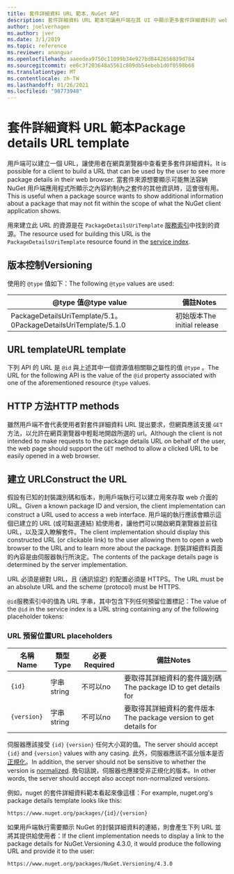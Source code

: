 ```yaml
---
title: 套件詳細資料 URL 範本，NuGet API
description: 套件詳細資料 URL 範本可讓用戶端在其 UI 中顯示更多套件詳細資料的 web 連結
author: joelverhagen
ms.author: jver
ms.date: 3/1/2019
ms.topic: reference
ms.reviewer: ananguar
ms.openlocfilehash: aaeedea9750c11099b34e927bd8442656839d784
ms.sourcegitcommit: ee6c3f203648a5561c809db54ebeb1d0f0598b68
ms.translationtype: MT
ms.contentlocale: zh-TW
ms.lasthandoff: 01/26/2021
ms.locfileid: "98773948"
---
```

# <a name="package-details-url-template"></a><span data-ttu-id="512c7-103">套件詳細資料 URL 範本</span><span class="sxs-lookup"><span data-stu-id="512c7-103">Package details URL template</span></span>

<span data-ttu-id="512c7-104">用戶端可以建立一個 URL，讓使用者在網頁瀏覽器中查看更多套件詳細資料。</span><span class="sxs-lookup"><span data-stu-id="512c7-104">It is possible for a client to build a URL that can be used by the user to see more package details in their web browser.</span></span> <span data-ttu-id="512c7-105">當套件來源想要顯示可能無法容納 NuGet 用戶端應用程式所顯示之內容約制內之套件的其他資訊時，這會很有用。</span><span class="sxs-lookup"><span data-stu-id="512c7-105">This is useful when a package source wants to show additional information about a package that may not fit within the scope of what the NuGet client application shows.</span></span>

<span data-ttu-id="512c7-106">用來建立此 URL 的資源是在 `PackageDetailsUriTemplate` [服務索引](service-index.md)中找到的資源。</span><span class="sxs-lookup"><span data-stu-id="512c7-106">The resource used for building this URL is the `PackageDetailsUriTemplate` resource found in the [service index](service-index.md).</span></span>

## <a name="versioning"></a><span data-ttu-id="512c7-107">版本控制</span><span class="sxs-lookup"><span data-stu-id="512c7-107">Versioning</span></span>

<span data-ttu-id="512c7-108">使用的 `@type` 值如下：</span><span class="sxs-lookup"><span data-stu-id="512c7-108">The following `@type` values are used:</span></span>

<span data-ttu-id="512c7-109">@type 值</span><span class="sxs-lookup"><span data-stu-id="512c7-109">@type value</span></span>                     | <span data-ttu-id="512c7-110">備註</span><span class="sxs-lookup"><span data-stu-id="512c7-110">Notes</span></span>
------------------------------- | -----
<span data-ttu-id="512c7-111">PackageDetailsUriTemplate/5.1。0</span><span class="sxs-lookup"><span data-stu-id="512c7-111">PackageDetailsUriTemplate/5.1.0</span></span> | <span data-ttu-id="512c7-112">初始版本</span><span class="sxs-lookup"><span data-stu-id="512c7-112">The initial release</span></span>

## <a name="url-template"></a><span data-ttu-id="512c7-113">URL template</span><span class="sxs-lookup"><span data-stu-id="512c7-113">URL template</span></span>

<span data-ttu-id="512c7-114">下列 API 的 URL 是 `@id` 與上述其中一個資源值相關聯之屬性的值 `@type` 。</span><span class="sxs-lookup"><span data-stu-id="512c7-114">The URL for the following API is the value of the `@id` property associated with one of the aforementioned resource `@type` values.</span></span>

## <a name="http-methods"></a><span data-ttu-id="512c7-115">HTTP 方法</span><span class="sxs-lookup"><span data-stu-id="512c7-115">HTTP methods</span></span>

<span data-ttu-id="512c7-116">雖然用戶端不會代表使用者對套件詳細資料 URL 提出要求，但網頁應該支援 `GET` 方法，以允許在網頁瀏覽器中輕鬆地開啟所選的 url。</span><span class="sxs-lookup"><span data-stu-id="512c7-116">Although the client is not intended to make requests to the package details URL on behalf of the user, the web page should support the `GET` method to allow a clicked URL to be easily opened in a web browser.</span></span>

## <a name="construct-the-url"></a><span data-ttu-id="512c7-117">建立 URL</span><span class="sxs-lookup"><span data-stu-id="512c7-117">Construct the URL</span></span>

<span data-ttu-id="512c7-118">假設有已知的封裝識別碼和版本，則用戶端執行可以建立用來存取 web 介面的 URL。</span><span class="sxs-lookup"><span data-stu-id="512c7-118">Given a known package ID and version, the client implementation can construct a URL used to access a web interface.</span></span> <span data-ttu-id="512c7-119">用戶端的執行應該會顯示這個已建立的 URL (或可點選連結) 給使用者，讓他們可以開啟網頁瀏覽器並前往 URL，以及深入瞭解套件。</span><span class="sxs-lookup"><span data-stu-id="512c7-119">The client implementation should display this constructed URL (or clickable link) to the user allowing them to open a web browser to the URL and to learn more about the package.</span></span> <span data-ttu-id="512c7-120">封裝詳細資料頁面的內容是由伺服器執行所決定。</span><span class="sxs-lookup"><span data-stu-id="512c7-120">The contents of the package details page is determined by the server implementation.</span></span>

<span data-ttu-id="512c7-121">URL 必須是絕對 URL，且 (通訊協定) 的配置必須是 HTTPS。</span><span class="sxs-lookup"><span data-stu-id="512c7-121">The URL must be an absolute URL and the scheme (protocol) must be HTTPS.</span></span>

<span data-ttu-id="512c7-122">`@id`服務索引中的值為 URL 字串，其中包含下列任何預留位置標記：</span><span class="sxs-lookup"><span data-stu-id="512c7-122">The value of the `@id` in the service index is a URL string containing any of the following placeholder tokens:</span></span>

### <a name="url-placeholders"></a><span data-ttu-id="512c7-123">URL 預留位置</span><span class="sxs-lookup"><span data-stu-id="512c7-123">URL placeholders</span></span>

<span data-ttu-id="512c7-124">名稱</span><span class="sxs-lookup"><span data-stu-id="512c7-124">Name</span></span>        | <span data-ttu-id="512c7-125">類型</span><span class="sxs-lookup"><span data-stu-id="512c7-125">Type</span></span>    | <span data-ttu-id="512c7-126">必要</span><span class="sxs-lookup"><span data-stu-id="512c7-126">Required</span></span> | <span data-ttu-id="512c7-127">備註</span><span class="sxs-lookup"><span data-stu-id="512c7-127">Notes</span></span>
----------- | ------- | -------- | -----
`{id}`      | <span data-ttu-id="512c7-128">字串</span><span class="sxs-lookup"><span data-stu-id="512c7-128">string</span></span>  | <span data-ttu-id="512c7-129">不可以</span><span class="sxs-lookup"><span data-stu-id="512c7-129">no</span></span>       | <span data-ttu-id="512c7-130">要取得其詳細資料的套件識別碼</span><span class="sxs-lookup"><span data-stu-id="512c7-130">The package ID to get details for</span></span>
`{version}` | <span data-ttu-id="512c7-131">字串</span><span class="sxs-lookup"><span data-stu-id="512c7-131">string</span></span>  | <span data-ttu-id="512c7-132">不可以</span><span class="sxs-lookup"><span data-stu-id="512c7-132">no</span></span>       | <span data-ttu-id="512c7-133">要取得其詳細資料的套件版本</span><span class="sxs-lookup"><span data-stu-id="512c7-133">The package version to get details for</span></span>

<span data-ttu-id="512c7-134">伺服器應該接受 `{id}` `{version}` 任何大小寫的值。</span><span class="sxs-lookup"><span data-stu-id="512c7-134">The server should accept `{id}` and `{version}` values with any casing.</span></span> <span data-ttu-id="512c7-135">此外，伺服器應該不區分版本是否 [正規化](../concepts/package-versioning.md#normalized-version-numbers)。</span><span class="sxs-lookup"><span data-stu-id="512c7-135">In addition, the server should not be sensitive to whether the version is [normalized](../concepts/package-versioning.md#normalized-version-numbers).</span></span> <span data-ttu-id="512c7-136">換句話說，伺服器也應接受非正規化的版本。</span><span class="sxs-lookup"><span data-stu-id="512c7-136">In other words, the server should accept also accept non-normalized versions.</span></span>

<span data-ttu-id="512c7-137">例如，nuget 的套件詳細資料範本看起來像這樣：</span><span class="sxs-lookup"><span data-stu-id="512c7-137">For example, nuget.org's package details template looks like this:</span></span>

```http
https://www.nuget.org/packages/{id}/{version}
```

<span data-ttu-id="512c7-138">如果用戶端執行需要顯示 NuGet 的封裝詳細資料的連結，則會產生下列 URL 並將其提供給使用者：</span><span class="sxs-lookup"><span data-stu-id="512c7-138">If the client implementation needs to display a link to the package details for NuGet.Versioning 4.3.0, it would produce the following URL and provide it to the user:</span></span>

```http
https://www.nuget.org/packages/NuGet.Versioning/4.3.0
```
